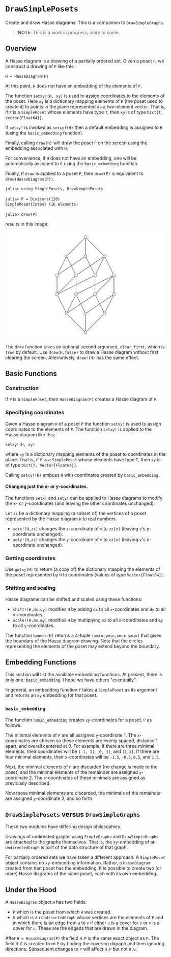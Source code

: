 # `DrawSimplePosets`
Create and draw Hasse diagrams. This is a companion to `DrawSimpleGraphs`.

> **NOTE**: This is a work in progress; more to come.

## Overview


A Hasse diagram is a drawing of a partially ordered set. Given a poset `P`,
we construct a drawing of `P` like this:
```
H = HasseDiagram(P)
```
At this point, `H` does *not* have an embedding of the elements of `P`. 

The function `setxy!(H, xy)` is used to assign coordinates to the elements of the poset. 
Here `xy` is a dictionary mapping elements of `P` (the poset used to create `H`) to 
points in the plane represented as a two-element vector. That is, if `P` is a `SimplePoset` whose elements have type `T`, then `xy` is of type `Dict{T, Vector{Float64}}`.

If `setxy!` is invoked as `setxy!(H)` then a default embedding is assigned to `H` (using the `basic_embedding` function).

Finally, calling `draw(H)` will draw the poset `P` on the screen using the embedding associated with `H`. 

For convenience, if `H` does not have an embedding, one will be automatically assigned to it using the `basic_embedding` function. 

Finally, if `draw` is applied to a poset `P`, then `draw(P)` is equivalent to `draw(HasseDiagram(P))`.

```
julia> using SimplePosets, DrawSimplePosets

julia> P = Divisors(120)
SimplePoset{Int64} (16 elements)

julia> draw(P)
```
results in this image:

![](divisors-120.png)

The `draw` function takes an optional second argument, `clear_first`, which is `true` by default. Use `draw(H,false)` to draw a Hasse diagram without first clearing the screen. Alternatively, `draw!(H)` has the same effect. 



## Basic Functions

### Construction

If `P` is a `SimplePoset`, then `HasseDiagram(P)` creates a Hasse diagram of `P`.


### Specifying coordinates

Given a Hasse diagram `H` of a poset `P` the function `setxy!` is used to assign
coordinates to the elements of `P`. The function `setxy!` is applied to the Hasse diagram
like this: 
```
setxy!(H, xy)
```
where `xy` is a dictionary mapping elements of the poset to coordinates in the plane. 
That is, if `P` is a `SimplePoset` whose elements have type `T`, then `xy` is of type `Dict{T, Vector{Float64}}`.

Calling `setxy!(H)` embues `H` with coordinates created by `basic_embedding`.


#### Changing just the x- or y-coordinates.

The functions `setx!` and `sety!` can be applied to Hasse diagrams to modify the x- or y-coordinates (and leaving the other coordinates unchanged).

Let `zz` be a dictionary mapping (a subset of) the vertices of a poset represented by the Hasse diagram `H` to real numbers. 

* `setx!(H,zz)` changes the `x`-coordinate of `v` to `zz[v]` (leaving `v`'s y-coordinate unchanged).
* `sety!(H,zz)` changes the `y`-coordinate of `v` to `zz[v]` (leaving `v`'s x-coordinate unchanged).


### Getting coordinates

Use `getxy(H)` to return (a copy of) the dictionary mapping the elements of the poset represented by `H`
to coordinates (values of type `Vector{Float64}`).


### Shifting and scaling

Hasse diagrams can be shifted and scaled using these functions:

* `shift!(H,dx,dy)` modifies `H` by adding `dx` to all `x`-coordinates and `dy` to all `y`-coordinates.
* `scale!(H,mx,my)` modifies `H` by multiplying `mx` to all `x`-coordinates and `my` to all `y`-coordinates.

The function `bounds(H)` returns a 4-tuple `(xmin,ymin,xmax,ymax)` that gives the boundary
of the Hasse diagram drawing. 
Note that the circles representing the elements of the poset may extend
beyond the boundary.  


## Embedding Functions

This section will list the available embedding functions. At present, there is only one: `basic_embedding`. I hope we have others "eventually". 

In general, an embedding function `f` takes a `SimplePoset` as its argument and returns
an `xy` embedding for that poset. 

### `basic_embedding`

The function `basic_embedding` creates `xy`-coordinates for a poset, `P` as follows.

The minimal elements of `P` are all assigned `y`-coordinate 1. The `x`-coordinates are chosen so 
these elements are evenly spaced, distance 1 apart, and overall centered at 0. For example, if there are three minimal elements, their coordinates will be `[-1, 1]`, `[0, 1]`, and `[1,1]`. If there are four minimal elements, their `x`-coordinates will be `-1.5`, `-0.5`, `0.5`, and `1.5`.

Next, the minimal elements of `P` are discarded [no change is made to the poset] and the minimal elements of the remainder are assigned `y`-coordinate 2. The `x`-coordinates of these minimals are assigned as 
previously described.

Now these minimal elements are discarded, the minimals of the remainder are assigned `y`-coordinate 3, and so forth.





## `DrawSimplePosets` versus `DrawSimpleGraphs`

These two modules have differing design philosophies. 

Drawings of undirected graphs using `SimpleGraphs` and `DrawSimpleGraphs` are attached to the graphs themselves. That is, the `xy`-embedding of an `UndirectedGraph` is part of the data structure 
of that graph. 

For partially ordered sets we have taken a different approach. A `SimplePoset` object contains no `xy`-embedding information. Rather, a `HasseDiagram` created from that poset has the embedding. It is possible to create two (or more) Hasse diagrams of the same poset, each with its own embedding. 

## Under the Hood

A `HasseDiagram` object `H` has two fields:
* `P` which is the poset from which `H` was created.
* `G` which is an `UndirectedGraph` whose vertices are the elements of `P` and in which there is an edge from `u` to `v` if either `u` is a cover for `v` or `v` is a cover for `u`. These are the edgeds that are drawn in the diagram.

After `H = HasseDiagram(P)` the field `H.P` is the same exact object as `P`. The field `H.G` is 
created from `P` by finding the covering digraph and then ignoring directions. Subsequent changes to `P` will affect `H.P` but not `H.G`. 

